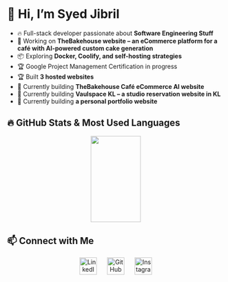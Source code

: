 # 👋 Hi, I’m Syed Jibril  

- 🔥 Full-stack developer passionate about **Software Engineering Stuff**  
- 🚀 Working on **TheBakehouse website – an eCommerce platform for a café with AI-powered custom cake generation**  
- 📦 Exploring **Docker, Coolify, and self-hosting strategies**  
- 🏆 Google Project Management Certification in progress  
- 🏆 Built **3 hosted websites**  
- 🎯 Currently building **TheBakehouse Café eCommerce AI website**  
- 🎯 Currently building **Vaulspace KL – a studio reservation website in KL**  
- 🎯 Currently building **a personal portfolio website**  

## 🔥 GitHub Stats & Most Used Languages  

<p align="center">
  <img width="48%" height="200px" src="https://github-readme-stats.vercel.app/api/top-langs/?username=SyedJibril&layout=compact&theme=radical&langs_count=8" />
</p>  

## 📫 Connect with Me  

<p align="center">
  <a href="https://www.linkedin.com/in/syedjibril" target="_blank" style="text-decoration: none; background: none;">
    <img src="https://skillicons.dev/icons?i=linkedin" width="40" height="40" alt="LinkedIn" style="margin: 0 10px"/>
  </a>
  <a href="https://github.com/SyedJibril" target="_blank" style="text-decoration: none; background: none;">
    <img src="https://skillicons.dev/icons?i=github" width="40" height="40" alt="GitHub" style="margin: 0 10px"/>
  </a>
  <a href="https://www.instagram.com/syd.jibril" target="_blank" style="text-decoration: none; background: none;">
    <img src="https://skillicons.dev/icons?i=instagram" height="40" alt="Instagram" style="margin: 0 10px"/>
  </a>
</p>


